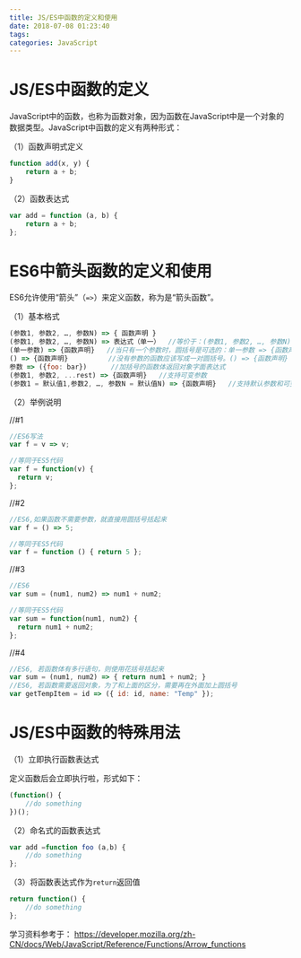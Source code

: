 ```yaml
---
title: JS/ES中函数的定义和使用
date: 2018-07-08 01:23:40
tags:
categories: JavaScript
---
```


# JS/ES中函数的定义

JavaScript中的函数，也称为函数对象，因为函数在JavaScript中是一个对象的数据类型。JavaScript中函数的定义有两种形式：

（1）函数声明式定义

```javascript
function add(x, y) {
    return a + b;
}
```

（2）函数表达式

```javascript
var add = function (a, b) {
    return a + b;
};
```

# ES6中箭头函数的定义和使用

ES6允许使用“箭头”（`=>`）来定义函数，称为是“箭头函数”。

（1）基本格式

```javascript
(参数1, 参数2, …, 参数N) => { 函数声明 }
(参数1, 参数2, …, 参数N) => 表达式（单一）  //等价于：(参数1, 参数2, …, 参数N) =>{ return 表达式; }
(单一参数) => {函数声明}   //当只有一个参数时，圆括号是可选的：单一参数 => {函数声明}
() => {函数声明}          //没有参数的函数应该写成一对圆括号。() => {函数声明}
参数 => ({foo: bar})      //加括号的函数体返回对象字面表达式
(参数1, 参数2, ...rest) => {函数声明}   //支持可变参数
(参数1 = 默认值1,参数2, …, 参数N = 默认值N) => {函数声明}   //支持默认参数和可变参数
```

（2）举例说明

//#1

```javascript
//ES6写法
var f = v => v;
```

```javascript
//等同于ES5代码
var f = function(v) {
  return v;
};
```

//#2

```javascript
//ES6,如果函数不需要参数，就直接用圆括号括起来
var f = () => 5;
```

```javascript
//等同于ES5代码
var f = function () { return 5 };
```

//#3

```javascript
//ES6
var sum = (num1, num2) => num1 + num2;
```

```javascript
//等同于ES5代码
var sum = function(num1, num2) {
  return num1 + num2;
};
```

//#4

```javascript
//ES6, 若函数体有多行语句，则使用花括号括起来
var sum = (num1, num2) => { return num1 + num2; }
//ES6, 若函数需要返回对象，为了和上面的区分，需要再在外面加上圆括号
var getTempItem = id => ({ id: id, name: "Temp" });
```

# JS/ES中函数的特殊用法

（1）立即执行函数表达式

定义函数后会立即执行啦，形式如下：

```javascript
(function() {
    //do something
})();
```

（2）命名式的函数表达式

```javascript
var add =function foo (a,b) {
    //do something
};
```

（3）将函数表达式作为`return`返回值

```javascript
return function() {
    //do something
};
```

学习资料参考于：
https://developer.mozilla.org/zh-CN/docs/Web/JavaScript/Reference/Functions/Arrow_functions

